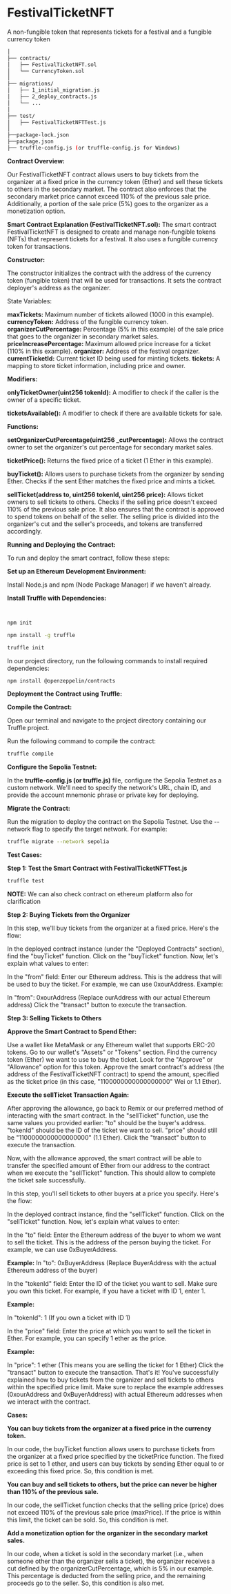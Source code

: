 # FestivalTicketNFT
A non-fungible token that represents tickets for a festival and a fungible currency token

```bash
│
├── contracts/
│   ├── FestivalTicketNFT.sol
│   └── CurrencyToken.sol
│
├── migrations/
│   ├── 1_initial_migration.js
│   ├── 2_deploy_contracts.js
│   └── ...
│
├── test/
│   ├── FestivalTicketNFTTest.js
│
├──package-lock.json    
├──package.json 
├── truffle-config.js (or truffle-config.js for Windows)
```
**Contract Overview:**


Our FestivalTicketNFT contract allows users to buy tickets from the organizer at a fixed price in the currency token (Ether) and sell these tickets to others in the secondary market. The contract also enforces that the secondary market price cannot exceed 110% of the previous sale price. Additionally, a portion of the sale price (5%) goes to the organizer as a monetization option.

**Smart Contract Explanation (FestivalTicketNFT.sol):**
The smart contract FestivalTicketNFT is designed to create and manage non-fungible tokens (NFTs) that represent tickets for a festival. It also uses a fungible currency token for transactions.

**Constructor:**

The constructor initializes the contract with the address of the currency token (fungible token) that will be used for transactions.
It sets the contract deployer's address as the organizer.

State Variables:

**maxTickets:** Maximum number of tickets allowed (1000 in this example).
**currencyToken:** Address of the fungible currency token.
**organizerCutPercentage:** Percentage (5% in this example) of the sale price that goes to the organizer in secondary market sales.
**priceIncreasePercentage:** Maximum allowed price increase for a ticket (110% in this example).
**organizer:** Address of the festival organizer.
**currentTicketId:** Current ticket ID being used for minting tickets.
**tickets:** A mapping to store ticket information, including price and owner.

**Modifiers:**

**onlyTicketOwner(uint256 tokenId):** A modifier to check if the caller is the owner of a specific ticket.

**ticketsAvailable():** A modifier to check if there are available tickets for sale.

**Functions:**

**setOrganizerCutPercentage(uint256 _cutPercentage):** Allows the contract owner to set the organizer's cut percentage for secondary market sales.

**ticketPrice():** Returns the fixed price of a ticket (1 Ether in this example).

**buyTicket():** Allows users to purchase tickets from the organizer by sending Ether. Checks if the sent Ether matches the fixed price and mints a ticket.

**sellTicket(address to, uint256 tokenId, uint256 price):** Allows ticket owners to sell tickets to others. Checks if the selling price doesn't exceed 110% of the previous sale price. It also ensures that the contract is approved to spend tokens on behalf of the seller. The selling price is divided into the organizer's cut and the seller's proceeds, and tokens are transferred accordingly.


**Running and Deploying the Contract:**

To run and deploy the smart contract, follow these steps:

**Set up an Ethereum Development Environment:**

Install Node.js and npm (Node Package Manager) if we haven't already.


**Install Truffle with Dependencies:**

```bash


npm init

npm install -g truffle

truffle init
```

In our project directory, run the following commands to install required dependencies:

```bash
npm install @openzeppelin/contracts
```


**Deployment the Contract using Truffle:**

**Compile the Contract:**

Open our terminal and navigate to the project directory containing our Truffle project.

Run the following command to compile the contract:

```bash
truffle compile
```

**Configure the Sepolia Testnet:**

In the **truffle-config.js (or truffle.js)** file, configure the Sepolia Testnet as a custom network. We'll need to specify the network's URL, chain ID, and provide the account mnemonic phrase or private key for deploying.

**Migrate the Contract:**

Run the migration to deploy the contract on the Sepolia Testnet. Use the --network flag to specify the target network. For example:


```bash
truffle migrate --network sepolia
```

**Test Cases:**

**Step 1: Test the Smart Contract with FestivalTicketNFTTest.js**


```bash
truffle test
```


**NOTE:** We can also check contract on ethereum platform also for clarification


**Step 2: Buying Tickets from the Organizer**

In this step, we'll buy tickets from the organizer at a fixed price. Here's the flow:

In the deployed contract instance (under the "Deployed Contracts" section), find the "buyTicket" function.
Click on the "buyTicket" function.
Now, let's explain what values to enter:

In the "from" field: Enter our Ethereum address. This is the address that will be used to buy the ticket. For example, we can use 0xourAddress.
Example:

In "from": 0xourAddress (Replace ourAddress with our actual Ethereum address)
Click the "transact" button to execute the transaction.


**Step 3: Selling Tickets to Others**

**Approve the Smart Contract to Spend Ether:**

Use a wallet like MetaMask or any Ethereum wallet that supports ERC-20 tokens.
Go to our wallet's "Assets" or "Tokens" section.
Find the currency token (Ether) we want to use to buy the ticket.
Look for the "Approve" or "Allowance" option for this token.
Approve the smart contract's address (the address of the FestivalTicketNFT contract) to spend the amount, specified as the ticket price (in this case, "1100000000000000000" Wei or 1.1 Ether).


**Execute the sellTicket Transaction Again:**

After approving the allowance, go back to Remix or our preferred method of interacting with the smart contract.
In the "sellTicket" function, use the same values you provided earlier:
"to" should be the buyer's address.
"tokenId" should be the ID of the ticket we want to sell.
"price" should still be "1100000000000000000" (1.1 Ether).
Click the "transact" button to execute the transaction.

Now, with the allowance approved, the smart contract will be able to transfer the specified amount of Ether from our address to the contract when we execute the "sellTicket" function. This should allow to complete the ticket sale successfully.

In this step, you'll sell tickets to other buyers at a price you specify. Here's the flow:

In the deployed contract instance, find the "sellTicket" function.
Click on the "sellTicket" function.
Now, let's explain what values to enter:

In the "to" field: Enter the Ethereum address of the buyer to whom we want to sell the ticket. This is the address of the person buying the ticket. For example, we can use 0xBuyerAddress.


**Example:**
In "to": 0xBuyerAddress (Replace BuyerAddress with the actual Ethereum address of the buyer)

In the "tokenId" field: Enter the ID of the ticket you want to sell. Make sure you own this ticket. For example, if you have a ticket with ID 1, enter 1.

**Example:**

In "tokenId": 1 (If you own a ticket with ID 1)

In the "price" field: Enter the price at which you want to sell the ticket in Ether. For example, you can specify 1 ether as the price.

**Example:**

In "price": 1 ether (This means you are selling the ticket for 1 Ether)
Click the "transact" button to execute the transaction.
That's it! You've successfully explained how to buy tickets from the organizer and sell tickets to others within the specified price limit. Make sure to replace the example addresses (0xourAddress and 0xBuyerAddress) with actual Ethereum addresses when we interact with the contract.


**Cases:**

**You can buy tickets from the organizer at a fixed price in the currency token.**

In our code, the buyTicket function allows users to purchase tickets from the organizer at a fixed price specified by the ticketPrice function. The fixed price is set to 1 ether, and users can buy tickets by sending Ether equal to or exceeding this fixed price. So, this condition is met.

**You can buy and sell tickets to others, but the price can never be higher than 110% of the previous sale.**

In our code, the sellTicket function checks that the selling price (price) does not exceed 110% of the previous sale price (maxPrice). If the price is within this limit, the ticket can be sold. So, this condition is met.

**Add a monetization option for the organizer in the secondary market sales.**

In our code, when a ticket is sold in the secondary market (i.e., when someone other than the organizer sells a ticket), the organizer receives a cut defined by the organizerCutPercentage, which is 5% in our example. This percentage is deducted from the selling price, and the remaining proceeds go to the seller. So, this condition is also met.


